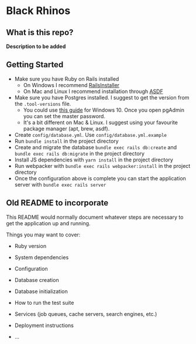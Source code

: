 # Black Rhinos

## What is this repo?

**Description to be added**

## Getting Started

- Make sure you have Ruby on Rails installed
  - On Windows I recommend [RailsInstaller](http://railsinstaller.org)
  - On Mac and Linux I recommend installation through [ASDF](https://github.com/asdf-vm/asdf)
- Make sure you have Postgres installed. I suggest to get the version from the `.tool-versions` file.
  - You could use [this guide](https://learnsql.com/blog/how-to-install-postgresql-on-windows-in-5-minutes/) for Windows 10. Once you open pgAdmin you can set the master password.
  - It's a bit different on Mac & Linux. I suggest using your favourite package manager (apt, brew, asdf).
- Create `config/database.yml`. Use `config/database.yml.example`
- Run `bundle install` in the project directory
- Create and migrate the database `bundle exec rails db:create` and `bundle exec rails db:migrate` in the project directory
- Install JS dependencies with `yarn install` in the project directory
- Run webpacker with `bundle exec rails webpacker:install` in the project directory
- Once the configuration above is complete you can start the application server with `bundle exec rails server`

## Old README to incorporate

This README would normally document whatever steps are necessary to get the
application up and running.

Things you may want to cover:

* Ruby version

* System dependencies

* Configuration

* Database creation

* Database initialization

* How to run the test suite

* Services (job queues, cache servers, search engines, etc.)

* Deployment instructions

* ...
